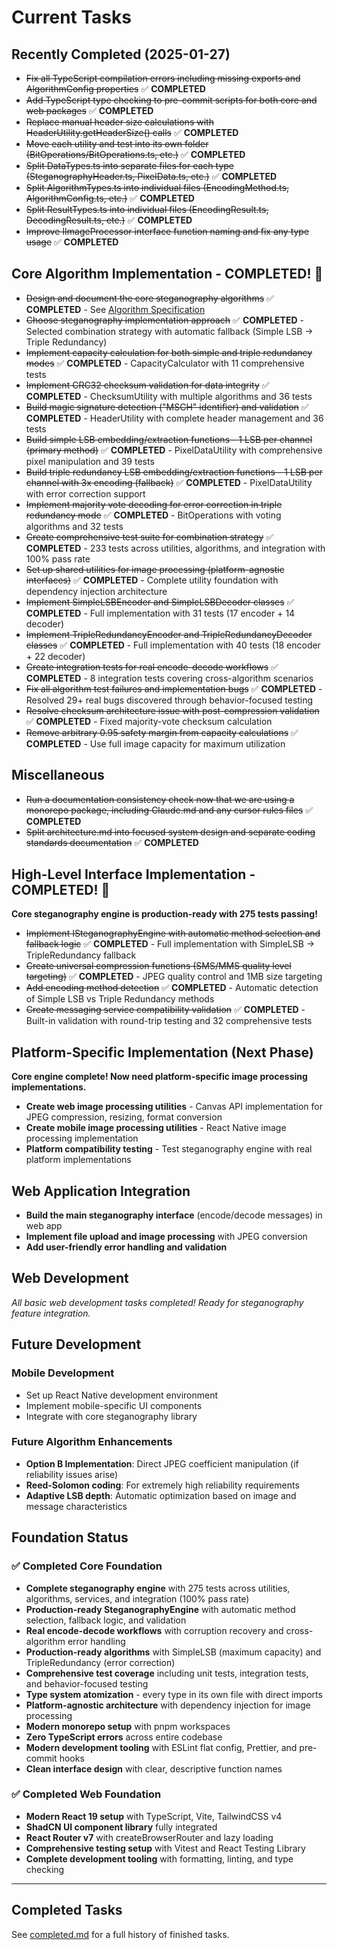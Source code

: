 # Current Tasks

## Recently Completed (2025-01-27)

- ~~Fix all TypeScript compilation errors including missing exports and AlgorithmConfig properties~~ ✅ **COMPLETED**
- ~~Add TypeScript type checking to pre-commit scripts for both core and web packages~~ ✅ **COMPLETED**
- ~~Replace manual header size calculations with HeaderUtility.getHeaderSize() calls~~ ✅ **COMPLETED**
- ~~Move each utility and test into its own folder (BitOperations/BitOperations.ts, etc.)~~ ✅ **COMPLETED**
- ~~Split DataTypes.ts into separate files for each type (SteganographyHeader.ts, PixelData.ts, etc.)~~ ✅ **COMPLETED**
- ~~Split AlgorithmTypes.ts into individual files (EncodingMethod.ts, AlgorithmConfig.ts, etc.)~~ ✅ **COMPLETED**
- ~~Split ResultTypes.ts into individual files (EncodingResult.ts, DecodingResult.ts, etc.)~~ ✅ **COMPLETED**
- ~~Improve IImageProcessor interface function naming and fix any type usage~~ ✅ **COMPLETED**

## Core Algorithm Implementation - COMPLETED! 🎉

- ~~Design and document the core steganography algorithms~~ ✅ **COMPLETED** - See [Algorithm Specification](../core/docs/algorithm.md)
- ~~Choose steganography implementation approach~~ ✅ **COMPLETED** - Selected combination strategy with automatic fallback (Simple LSB → Triple Redundancy)
- ~~Implement capacity calculation for both simple and triple redundancy modes~~ ✅ **COMPLETED** - CapacityCalculator with 11 comprehensive tests
- ~~Implement CRC32 checksum validation for data integrity~~ ✅ **COMPLETED** - ChecksumUtility with multiple algorithms and 36 tests
- ~~Build magic signature detection ("MSCH" identifier) and validation~~ ✅ **COMPLETED** - HeaderUtility with complete header management and 36 tests
- ~~Build simple LSB embedding/extraction functions - 1 LSB per channel (primary method)~~ ✅ **COMPLETED** - PixelDataUtility with comprehensive pixel manipulation and 39 tests
- ~~Build triple redundancy LSB embedding/extraction functions - 1 LSB per channel with 3x encoding (fallback)~~ ✅ **COMPLETED** - PixelDataUtility with error correction support
- ~~Implement majority vote decoding for error correction in triple redundancy mode~~ ✅ **COMPLETED** - BitOperations with voting algorithms and 32 tests
- ~~Create comprehensive test suite for combination strategy~~ ✅ **COMPLETED** - 233 tests across utilities, algorithms, and integration with 100% pass rate
- ~~Set up shared utilities for image processing (platform-agnostic interfaces)~~ ✅ **COMPLETED** - Complete utility foundation with dependency injection architecture
- ~~Implement SimpleLSBEncoder and SimpleLSBDecoder classes~~ ✅ **COMPLETED** - Full implementation with 31 tests (17 encoder + 14 decoder)
- ~~Implement TripleRedundancyEncoder and TripleRedundancyDecoder classes~~ ✅ **COMPLETED** - Full implementation with 40 tests (18 encoder + 22 decoder)
- ~~Create integration tests for real encode-decode workflows~~ ✅ **COMPLETED** - 8 integration tests covering cross-algorithm scenarios
- ~~Fix all algorithm test failures and implementation bugs~~ ✅ **COMPLETED** - Resolved 29+ real bugs discovered through behavior-focused testing
- ~~Resolve checksum architecture issue with post-compression validation~~ ✅ **COMPLETED** - Fixed majority-vote checksum calculation
- ~~Remove arbitrary 0.95 safety margin from capacity calculations~~ ✅ **COMPLETED** - Use full image capacity for maximum utilization

## Miscellaneous

- ~~Run a documentation consistency check now that we are using a monorepo package, including Claude.md and any cursor rules files~~ ✅ **COMPLETED**
- ~~Split architecture.md into focused system design and separate coding standards documentation~~ ✅ **COMPLETED**

## High-Level Interface Implementation - COMPLETED! 🎉

**Core steganography engine is production-ready with 275 tests passing!**

- ~~Implement ISteganographyEngine with automatic method selection and fallback logic~~ ✅ **COMPLETED** - Full implementation with SimpleLSB → TripleRedundancy fallback
- ~~Create universal compression functions (SMS/MMS quality level targeting)~~ ✅ **COMPLETED** - JPEG quality control and 1MB size targeting
- ~~Add encoding method detection~~ ✅ **COMPLETED** - Automatic detection of Simple LSB vs Triple Redundancy methods
- ~~Create messaging service compatibility validation~~ ✅ **COMPLETED** - Built-in validation with round-trip testing and 32 comprehensive tests

## Platform-Specific Implementation (Next Phase)

**Core engine complete! Now need platform-specific image processing implementations.**

- **Create web image processing utilities** - Canvas API implementation for JPEG compression, resizing, format conversion
- **Create mobile image processing utilities** - React Native image processing implementation
- **Platform compatibility testing** - Test steganography engine with real platform implementations

## Web Application Integration

- **Build the main steganography interface** (encode/decode messages) in web app
- **Implement file upload and image processing** with JPEG conversion
- **Add user-friendly error handling and validation**

## Web Development

_All basic web development tasks completed! Ready for steganography feature integration._

## Future Development

### Mobile Development

- Set up React Native development environment
- Implement mobile-specific UI components
- Integrate with core steganography library

### Future Algorithm Enhancements

- **Option B Implementation**: Direct JPEG coefficient manipulation (if reliability issues arise)
- **Reed-Solomon coding**: For extremely high reliability requirements
- **Adaptive LSB depth**: Automatic optimization based on image and message characteristics

## Foundation Status

### ✅ Completed Core Foundation

- **Complete steganography engine** with 275 tests across utilities, algorithms, services, and integration (100% pass rate)
- **Production-ready SteganographyEngine** with automatic method selection, fallback logic, and validation
- **Real encode-decode workflows** with corruption recovery and cross-algorithm error handling
- **Production-ready algorithms** with SimpleLSB (maximum capacity) and TripleRedundancy (error correction)
- **Comprehensive test coverage** including unit tests, integration tests, and behavior-focused testing
- **Type system atomization** - every type in its own file with direct imports
- **Platform-agnostic architecture** with dependency injection for image processing
- **Modern monorepo setup** with pnpm workspaces
- **Zero TypeScript errors** across entire codebase
- **Modern development tooling** with ESLint flat config, Prettier, and pre-commit hooks
- **Clean interface design** with clear, descriptive function names

### ✅ Completed Web Foundation

- **Modern React 19 setup** with TypeScript, Vite, TailwindCSS v4
- **ShadCN UI component library** fully integrated
- **React Router v7** with createBrowserRouter and lazy loading
- **Comprehensive testing setup** with Vitest and React Testing Library
- **Complete development tooling** with formatting, linting, and type checking

---

## Completed Tasks

See [completed.md](completed.md) for a full history of finished tasks.
